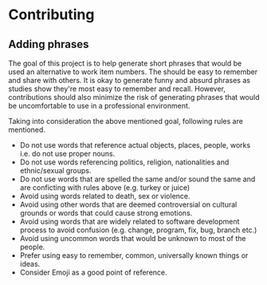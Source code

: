 # Contributing

## Adding phrases

The goal of this project is to help generate short phrases that would be used an alternative to work item numbers. The should be easy to remember and share with others. It is okay to generate funny and absurd phrases as studies show they're most easy to remember and recall. However, contributions should also minimize the risk of generating phrases that would be uncomfortable to use in a professional environment.

Taking into consideration the above mentioned goal, following rules are mentioned.

* Do not use words that reference actual objects, places, people, works i.e. do not use proper nouns.
* Do not use words referencing politics, religion, nationalities and ethnic/sexual groups.
* Do not use words that are spelled the same and/or sound the same and are conficting with rules above (e.g. turkey or juice)
* Avoid using words related to death, sex or violence.
* Avoid using other words that are deemed controversial on cultural grounds or words that could cause strong emotions.
* Avoid using words that are widely related to software development process to avoid confusion (e.g. change, program, fix, bug, branch etc.)
* Avoid using uncommon words that would be unknown to most of the people.
* Prefer using easy to remember, common, universally known things or ideas.
* Consider Emoji as a good point of reference.
